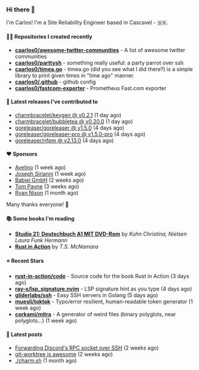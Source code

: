 ### Hi there 👋

I'm Carlos! I'm a Site Reliability Engineer based in Cascavel - 🇧🇷.

#### 👨‍💻 Repositories I created recently
- **[caarlos0/awesome-twitter-communities](https://github.com/caarlos0/awesome-twitter-communities)** - A list of awesome twitter communities
- **[caarlos0/parttysh](https://github.com/caarlos0/parttysh)** - something really useful: a party parrot over ssh
- **[caarlos0/timea.go](https://github.com/caarlos0/timea.go)** - timea.go (did you see what I did there?) is a simple library to print given times in &#34;time ago&#34; manner.
- **[caarlos0/.github](https://github.com/caarlos0/.github)** - github config
- **[caarlos0/fastcom-exporter](https://github.com/caarlos0/fastcom-exporter)** - Prometheus Fast.com exporter

#### 🚀 Latest releases I've contributed to


- [charmbracelet/keygen @ v0.2.1](https://github.com/charmbracelet/keygen/releases/tag/v0.2.1) (1 day ago)
- [charmbracelet/bubbletea @ v0.20.0](https://github.com/charmbracelet/bubbletea/releases/tag/v0.20.0) (1 day ago)
- [goreleaser/goreleaser @ v1.5.0](https://github.com/goreleaser/goreleaser/releases/tag/v1.5.0) (4 days ago)
- [goreleaser/goreleaser-pro @ v1.5.0-pro](https://github.com/goreleaser/goreleaser-pro/releases/tag/v1.5.0-pro) (4 days ago)
- [goreleaser/nfpm @ v2.13.0](https://github.com/goreleaser/nfpm/releases/tag/v2.13.0) (4 days ago)

#### ❤️ Sponsors
- [Avelino](https://github.com/avelino) (1 week ago)
- [Joseph Sirianni](https://github.com/jsirianni) (1 week ago)
- [Babiel GmbH](https://github.com/babiel) (2 weeks ago)
- [Tom Payne](https://github.com/twpayne) (3 weeks ago)
- [Ryan Nixon](https://github.com/taiidani) (1 month ago)

Many thanks everyone! 🙏

#### 📚 Some books I'm reading
- **[Studio 21: Deutschbuch A1 MIT DVD-Rom](https://www.goodreads.com/book/show/25495148-studio-21)** by _Kuhn Christina, Nielsen Laura Funk Hermann_
- **[Rust in Action](https://www.goodreads.com/book/show/45731908-rust-in-action)** by _T.S. McNamara_

#### ⭐ Recent Stars


- **[rust-in-action/code](https://github.com/rust-in-action/code)** - Source code for the book Rust in Action (3 days ago)
- **[ray-x/lsp_signature.nvim](https://github.com/ray-x/lsp_signature.nvim)** - LSP signature hint as you type (4 days ago)
- **[gliderlabs/ssh](https://github.com/gliderlabs/ssh)** - Easy SSH servers in Golang (5 days ago)
- **[muesli/toktok](https://github.com/muesli/toktok)** - Typo/error resilient, human-readable token generator (1 week ago)
- **[corkami/mitra](https://github.com/corkami/mitra)** - A generator of weird files (binary polyglots, near polyglots...) (1 week ago)

#### 📄 Latest posts
- [Forwarding Discord&#39;s RPC socket over SSH](https://carlosbecker.com/posts/discord-rpc-ssh/) (2 weeks ago)
- [git-worktree is awesome](https://carlosbecker.com/posts/git-worktrees/) (2 weeks ago)
- [./charm.sh](https://carlosbecker.com/posts/charm/) (1 month ago)
